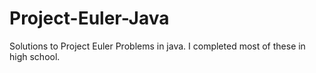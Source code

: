 # Project-Euler-Java
Solutions to Project Euler Problems in java. I completed most of these in high school.
